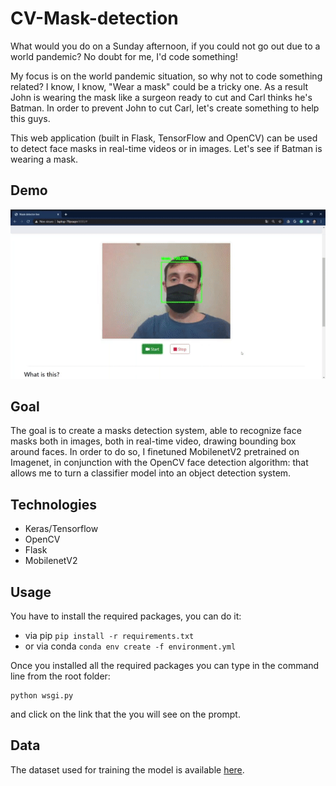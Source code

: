 # CV-Mask-detection
What would you do on a Sunday afternoon, if you could not go out due to a world pandemic?
No doubt for me, I'd code something!

My focus is on the world pandemic situation, so why not to code something related?
I know, I know, "Wear a mask" could be a tricky one. As a result John is wearing the mask like a surgeon ready to cut and Carl thinks he's Batman. In order to prevent John to cut Carl, let's create something to help this guys.

This web application (built in Flask, TensorFlow and OpenCV) can be used to detect face masks in real-time videos or in images.
Let's see if Batman is wearing a mask.

## Demo
![Alt Text](https://github.com/GalileoParise/CV-Mask-detection/blob/master/mask_detection_live.gif)

## Goal
The goal is to create a masks detection system, able to recognize face masks both in images, both in real-time video, drawing bounding box around faces. In order to do so, I finetuned MobilenetV2 pretrained on Imagenet, in conjunction with the OpenCV face detection algorithm: that allows me to turn a classifier model into an object detection system.

## Technologies
- Keras/Tensorflow
- OpenCV
- Flask
- MobilenetV2

## Usage
You have to install the required packages, you can do it:
- via pip
```pip install -r requirements.txt```
- or via conda
```conda env create -f environment.yml```

Once you installed all the required packages you can type in the command line from the root folder:

```
python wsgi.py
```
and click on the link that the you will see on the prompt.

## Data
The dataset used for training the model is available <a href="https://www.kaggle.com/omkargurav/face-mask-dataset">here</a>.

